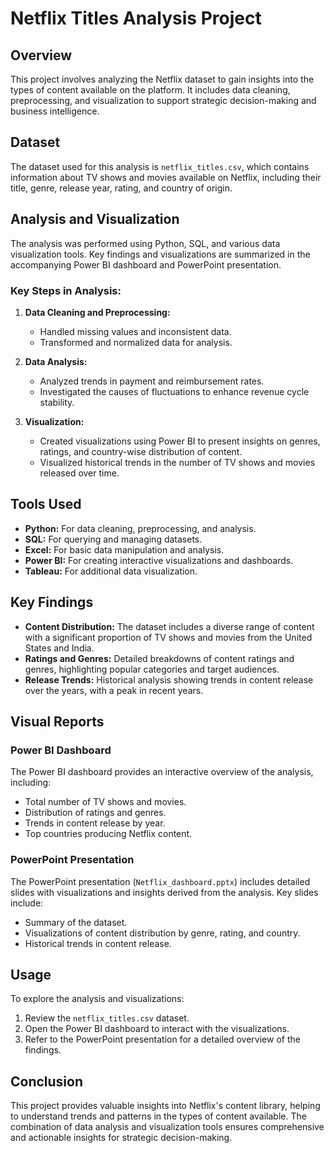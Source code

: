 # Netflix Titles Analysis Project

## Overview
This project involves analyzing the Netflix dataset to gain insights into the types of content available on the platform. It includes data cleaning, preprocessing, and visualization to support strategic decision-making and business intelligence.

## Dataset
The dataset used for this analysis is `netflix_titles.csv`, which contains information about TV shows and movies available on Netflix, including their title, genre, release year, rating, and country of origin.

## Analysis and Visualization
The analysis was performed using Python, SQL, and various data visualization tools. Key findings and visualizations are summarized in the accompanying Power BI dashboard and PowerPoint presentation.

### Key Steps in Analysis:
1. **Data Cleaning and Preprocessing:**
   - Handled missing values and inconsistent data.
   - Transformed and normalized data for analysis.

2. **Data Analysis:**
   - Analyzed trends in payment and reimbursement rates.
   - Investigated the causes of fluctuations to enhance revenue cycle stability.

3. **Visualization:**
   - Created visualizations using Power BI to present insights on genres, ratings, and country-wise distribution of content.
   - Visualized historical trends in the number of TV shows and movies released over time.

## Tools Used
- **Python:** For data cleaning, preprocessing, and analysis.
- **SQL:** For querying and managing datasets.
- **Excel:** For basic data manipulation and analysis.
- **Power BI:** For creating interactive visualizations and dashboards.
- **Tableau:** For additional data visualization.

## Key Findings
- **Content Distribution:** The dataset includes a diverse range of content with a significant proportion of TV shows and movies from the United States and India.
- **Ratings and Genres:** Detailed breakdowns of content ratings and genres, highlighting popular categories and target audiences.
- **Release Trends:** Historical analysis showing trends in content release over the years, with a peak in recent years.

## Visual Reports
### Power BI Dashboard
The Power BI dashboard provides an interactive overview of the analysis, including:
- Total number of TV shows and movies.
- Distribution of ratings and genres.
- Trends in content release by year.
- Top countries producing Netflix content.

### PowerPoint Presentation
The PowerPoint presentation (`Netflix_dashboard.pptx`) includes detailed slides with visualizations and insights derived from the analysis. Key slides include:
- Summary of the dataset.
- Visualizations of content distribution by genre, rating, and country.
- Historical trends in content release.

## Usage
To explore the analysis and visualizations:
1. Review the `netflix_titles.csv` dataset.
2. Open the Power BI dashboard to interact with the visualizations.
3. Refer to the PowerPoint presentation for a detailed overview of the findings.

## Conclusion
This project provides valuable insights into Netflix's content library, helping to understand trends and patterns in the types of content available. The combination of data analysis and visualization tools ensures comprehensive and actionable insights for strategic decision-making.
